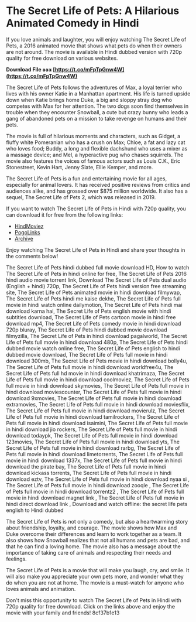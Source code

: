 
 
# The Secret Life of Pets: A Hilarious Animated Comedy in Hindi
 
If you love animals and laughter, you will enjoy watching The Secret Life of Pets, a 2016 animated movie that shows what pets do when their owners are not around. The movie is available in Hindi dubbed version with 720p quality for free download on various websites.
 
**Download File ⚹⚹⚹ [https://t.co/mFpTpGnw4W](https://t.co/mFpTpGnw4W)**


 
The Secret Life of Pets follows the adventures of Max, a loyal terrier who lives with his owner Katie in a Manhattan apartment. His life is turned upside down when Katie brings home Duke, a big and sloppy stray dog who competes with Max for her attention. The two dogs soon find themselves in trouble when they encounter Snowball, a cute but crazy bunny who leads a gang of abandoned pets on a mission to take revenge on humans and their pets.
 
The movie is full of hilarious moments and characters, such as Gidget, a fluffy white Pomeranian who has a crush on Max; Chloe, a fat and lazy cat who loves food; Buddy, a long and flexible dachshund who uses a mixer as a massage device; and Mel, a hyperactive pug who chases squirrels. The movie also features the voices of famous actors such as Louis C.K., Eric Stonestreet, Kevin Hart, Jenny Slate, Ellie Kemper, and more.
 
The Secret Life of Pets is a fun and entertaining movie for all ages, especially for animal lovers. It has received positive reviews from critics and audiences alike, and has grossed over $875 million worldwide. It also has a sequel, The Secret Life of Pets 2, which was released in 2019.
 
If you want to watch The Secret Life of Pets in Hindi with 720p quality, you can download it for free from the following links:
 
- [HindMoviez](https://hindmoviez.me/the-secret-life-of-pets-2016-dual-audio-hindi-dubbed-google-drive-link/)
- [PogoLinks](https://pogolinks.art/movies/the-secret-life-of-pets-2-2019/)
- [Archive](https://archive.org/details/the.-secret.-life.-of.-pets.-2.2019.720p.-webrip.x-264-yts.-lt)

Enjoy watching The Secret Life of Pets in Hindi and share your thoughts in the comments below!
 
The Secret Life of Pets hindi dubbed full movie download HD,  How to watch The Secret Life of Pets in hindi online for free,  The Secret Life of Pets 2016 hindi audio movie torrent link,  Download The Secret Life of Pets dual audio (English + hindi) 720p,  The Secret Life of Pets hindi version free streaming site,  The Secret Life of Pets animated movie in hindi download filmywap,  The Secret Life of Pets hindi me kaise dekhe,  The Secret Life of Pets full movie in hindi watch online dailymotion,  The Secret Life of Pets hindi mai download karna hai,  The Secret Life of Pets english movie with hindi subtitles download,  The Secret Life of Pets cartoon movie in hindi free download mp4,  The Secret Life of Pets comedy movie in hindi download 720p bluray,  The Secret Life of Pets hindi dubbed movie download filmyzilla,  The Secret Life of Pets in hindi download pagalworld,  The Secret Life of Pets full movie in hindi download 480p,  The Secret Life of Pets hindi dubbed movie watch online free,  The Secret Life of Pets english to hindi dubbed movie download,  The Secret Life of Pets full movie in hindi download 300mb,  The Secret Life of Pets movie in hindi download bolly4u,  The Secret Life of Pets full movie in hindi download worldfree4u,  The Secret Life of Pets full hd movie in hindi download khatrimaza,  The Secret Life of Pets full movie in hindi download coolmoviez,  The Secret Life of Pets full movie in hindi download skymovies,  The Secret Life of Pets full movie in hindi download moviescounter,  The Secret Life of Pets full movie in hindi download 9xmovies,  The Secret Life of Pets full movie in hindi download extramovies,  The Secret Life of Pets full movie in hindi download moviesflix,  The Secret Life of Pets full movie in hindi download movierulz,  The Secret Life of Pets full movie in hindi download tamilrockers,  The Secret Life of Pets full movie in hindi download isaimini,  The Secret Life of Pets full movie in hindi download jio rockers,  The Secret Life of Pets full movie in hindi download todaypk,  The Secret Life of Pets full movie in hindi download 123movies,  The Secret Life of Pets full movie in hindi download yts,  The Secret Life of Pets full movie in hindi download rarbg,  The Secret Life of Pets full movie in hindi download limetorrents,  The Secret Life of Pets full movie in hindi download 1337x,  The Secret Life of Pets full movie in hindi download the pirate bay,  The Secret Life of Pets full movie in hindi download kickass torrents,  The Secret Life of Pets full movie in hindi download eztv,  The Secret Life of Pets full movie in hindi download nyaa si ,  The Secret Life of Pets full movie in hindi download zooqle ,  The Secret Life of Pets full movie in hindi download torrentz2 ,  The Secret Life of Pets full movie in hindi download magnet link ,  The Secret Life of Pets full movie in hindi direct download link ,  Download and watch offline: the secret life pets english to Hindi dubbed
  
The Secret Life of Pets is not only a comedy, but also a heartwarming story about friendship, loyalty, and courage. The movie shows how Max and Duke overcome their differences and learn to work together as a team. It also shows how Snowball realizes that not all humans and pets are bad, and that he can find a loving home. The movie also has a message about the importance of taking care of animals and respecting their needs and feelings.
 
The Secret Life of Pets is a movie that will make you laugh, cry, and smile. It will also make you appreciate your own pets more, and wonder what they do when you are not at home. The movie is a must-watch for anyone who loves animals and animation.
 
Don't miss this opportunity to watch The Secret Life of Pets in Hindi with 720p quality for free download. Click on the links above and enjoy the movie with your family and friends!
 8cf37b1e13
 
